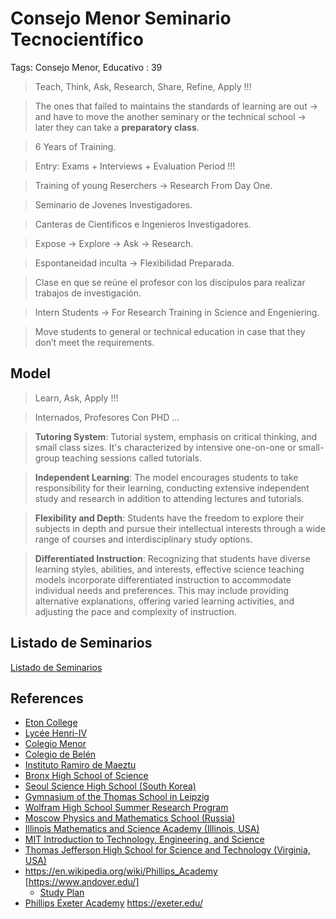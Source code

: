 # Consejo Menor Seminario Tecnocientífico

Tags: Consejo Menor, Educativo
: 39

> Teach, Think, Ask, Research, Share, Refine, Apply !!!
> 

> The ones that failed to maintains the standards of learning are out → and have to move the another seminary or the technical school → later they can take a **preparatory class**.
>

> 6 Years of Training.
>

> Entry: Exams + Interviews + Evaluation Period !!!
>

> Training of young Reserchers → Research From Day One.
> 

> Seminario de Jovenes Investigadores.
> 

> Canteras de Cientificos e Ingenieros Investigadores.
> 

> Expose → Explore →  Ask → Research.
> 

> Espontaneidad inculta → Flexibilidad Preparada.
> 

> Clase en que se reúne el profesor con los discípulos para realizar trabajos de investigación.
> 

> Intern Students →  For Research Training in Science and Engeniering.
> 

> Move students to general or technical education in case that they don’t meet the requirements.
> 

## Model

> Learn, Ask, Apply !!!
> 

> Internados, Profesores Con PHD …
> 

> **Tutoring System**: Tutorial system, emphasis on critical thinking, and small class sizes.
It's characterized by intensive one-on-one or small-group teaching sessions called tutorials.
> 

> **Independent Learning**: The model encourages students to take responsibility for their learning, conducting extensive independent study and research in addition to attending lectures and tutorials.
> 

> **Flexibility and Depth**: Students have the freedom to explore their subjects in depth and pursue their intellectual interests through a wide range of courses and interdisciplinary study options.
> 

> **Differentiated Instruction**: Recognizing that students have diverse learning styles, abilities, and interests, effective science teaching models incorporate differentiated instruction to accommodate individual needs and preferences. This may include providing alternative explanations, offering varied learning activities, and adjusting the pace and complexity of instruction.
> 

## Listado de Seminarios

[Listado de Seminarios](Consejo%20Menor%20Seminario%20Tecnocienti%CC%81fico%2044f44c7d9d524675b0feb426ac5278e2/Listado%20de%20Seminarios%20ac7d35195b0a46109cbe8d567ddf1ff2.csv)

## References

- [Eton College](https://www.etoncollege.com/)
- [Lycée Henri-IV](https://en.wikipedia.org/wiki/Lyc%C3%A9e_Henri-IV)
- [Colegio Menor](https://es.wikipedia.org/wiki/Colegio_menor)
- [Colegio de Belén](https://es.wikipedia.org/wiki/Colegio_de_Belén)
- [Instituto Ramiro de Maeztu](https://es.wikipedia.org/wiki/Instituto_Ramiro_de_Maeztu)
- [Bronx High School of Science](https://www.bxscience.edu/)
- [Seoul Science High School (South Korea)](http://en.sshs.hs.kr/html/index.php)
- [Gymnasium of the Thomas School in Leipzig](https://en.wikipedia.org/wiki/St._Thomas_School,_Leipzig)
- [Wolfram High School Summer Research Program](https://education.wolfram.com/summer-research-high-school/)
- [Moscow Physics and Mathematics School (Russia)](https://eng.mipt.ru/)
- [Illinois Mathematics and Science Academy (Illinois, USA)](https://www.imsa.edu/)
- [MIT Introduction to Technology, Engineering, and Science](https://mites.mit.edu/)
- [Thomas Jefferson High School for Science and Technology (Virginia, USA)](https://tjhsst.fcps.edu/)
- https://en.wikipedia.org/wiki/Phillips_Academy [https://www.andover.edu/]
    - [Study Plan](https://www.andover.edu/learning/academic-curriculum)
- [Phillips Exeter Academy](https://en.wikipedia.org/wiki/Phillips_Exeter_Academy) https://exeter.edu/